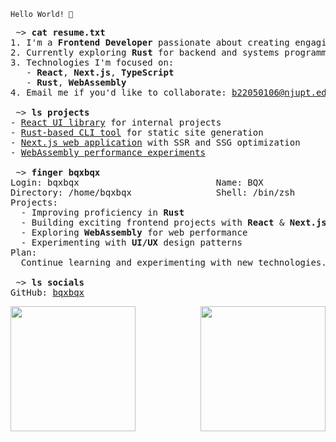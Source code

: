 `Hello World! 👋`

<pre>
 ~> <strong>cat resume.txt</strong>
1. I'm a <strong>Frontend Developer</strong> passionate about creating engaging web experiences.
2. Currently exploring <strong>Rust</strong> for backend and systems programming.
3. Technologies I'm focused on:
   - <strong>React</strong>, <strong>Next.js</strong>, <strong>TypeScript</strong>
   - <strong>Rust</strong>, <strong>WebAssembly</strong>
4. Email me if you'd like to collaborate: <a href="mailto:b22050106@njupt.edu.cn">b22050106@njupt.edu.cn</a>

 ~> <strong>ls projects</strong>
- <a href="#">React UI library</a> for internal projects
- <a href="#">Rust-based CLI tool</a> for static site generation
- <a href="#">Next.js web application</a> with SSR and SSG optimization
- <a href="#">WebAssembly performance experiments</a>

 ~> <strong>finger bqxbqx</strong>
Login: bqxbqx                          Name: BQX
Directory: /home/bqxbqx                Shell: /bin/zsh
Projects:
  - Improving proficiency in <strong>Rust</strong>
  - Building exciting frontend projects with <strong>React</strong> & <strong>Next.js</strong>
  - Exploring <strong>WebAssembly</strong> for web performance
  - Experimenting with <strong>UI/UX</strong> design patterns
Plan:
  Continue learning and experimenting with new technologies.

 ~> <strong>ls socials</strong>
GitHub: <a href="https://github.com/bqxbqx">bqxbqx</a>  
</pre>
<div style="display: flex; flex-direction: row; justify-content: space-between;">
    <img src="https://github-readme-stats.vercel.app/api?username=bqxbqx&show_icons=true&theme=radical" style="max-width: 45%;height:200px" />
    <img src="https://github-readme-streak-stats.herokuapp.com/?user=bqxbqx&theme=monokai-metallian" style="max-width:45%;height:200px" />
</div>


<!---
BQXBQX/BQXBQX is a ✨ special ✨ repository because its `README.md` (this file) appears on your GitHub profile.
You can click the Preview link to take a look at your changes.
--->
